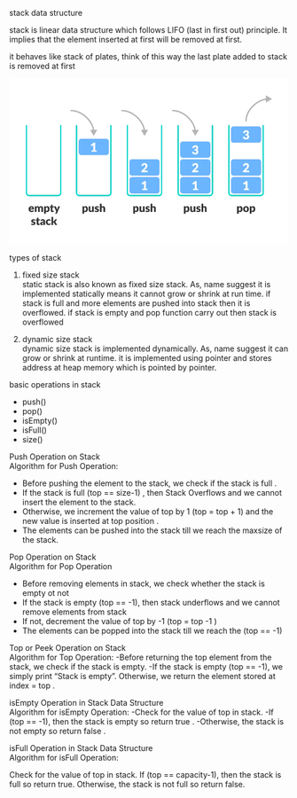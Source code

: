 stack data structure

stack is linear data structure which follows LIFO (last in first out) principle. It implies that the element inserted at first will be removed at first.

it behaves like stack of plates, think of this way the last plate added to stack is removed at first 

![alt text](stack.webp)

types of stack 
1. fixed size stack\
static stack is also known as fixed size stack. As, name suggest it is implemented statically means it cannot grow or shrink at run time. if stack is full and more elements are pushed into stack then it is overflowed. if stack is empty and pop function carry out then stack is overflowed 

1. dynamic size stack\
dynamic size stack is implemented dynamically. As, name suggest it can grow or shrink at runtime. it is implemented using pointer and stores address at heap memory which is pointed by pointer.

basic operations in stack 
- push()
- pop()
- isEmpty()
- isFull()
- size()

Push Operation on Stack\
Algorithm for Push Operation:
- Before pushing the element to the stack, we check if the stack is full .
- If the stack is full (top == size-1) , then Stack Overflows and we cannot insert the element to the stack.
- Otherwise, we increment the value of top by 1 (top = top + 1) and the new value is inserted at top position .
- The elements can be pushed into the stack till we reach the maxsize of the stack.

Pop Operation on Stack\
Algorithm for Pop Operation
- Before removing elements in stack, we check whether the stack is empty ot not 
- If the stack is empty (top == -1), then stack underflows and we cannot remove elements from stack
- If not, decrement the value of top by -1 (top = top -1 )
- The elements can be popped into the stack till we reach the (top    == -1)

Top or Peek Operation on Stack\
Algorithm for Top Operation:
-Before returning the top element from the stack, we check if the stack is empty.
-If the stack is empty (top == -1), we simply print “Stack is empty”.
Otherwise, we return the element stored at index = top .

isEmpty Operation in Stack Data Structure\
Algorithm for isEmpty Operation:
-Check for the value of top in stack.
-If (top == -1), then the stack is empty so return true .
-Otherwise, the stack is not empty so return false .

isFull Operation in Stack Data Structure\
Algorithm for isFull Operation:

Check for the value of top in stack.
If (top == capacity-1), then the stack is full so return true.
Otherwise, the stack is not full so return false.